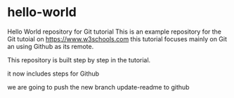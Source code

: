 # hello-world
Hello World repository for Git tutorial
This is an example repository for the Git tutoial on https://www.w3schools.com
this tutorial focuses mainly on Git an using Github as its remote.

This repository is built step by step in the tutorial.

it now includes steps for Github

we are going to push the new branch update-readme to github
